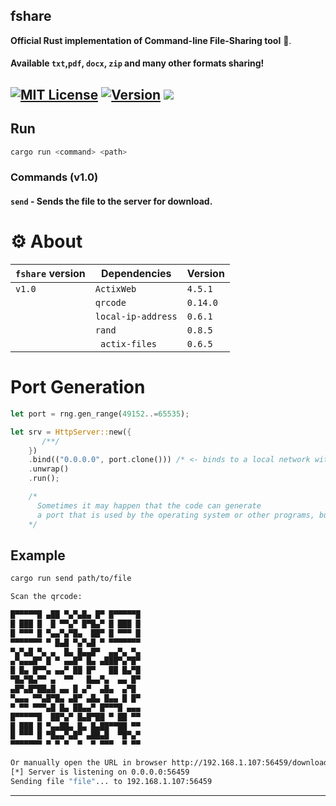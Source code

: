  
## fshare
**Official Rust implementation of Command-line File-Sharing tool** 🦀.
#### Available `txt`,`pdf`, `docx`, `zip` and many other formats sharing!

[![MIT License](https://img.shields.io/github/license/dec0dOS/amazing-github-template.svg?style=flat-square)](https://github.com/ynwqmv/netprotocol/discussions/3)
[![Version](https://img.shields.io/badge/version-1.0-red.svg)](https://github.com/ynwqmv/netplatform/blob/master/NETWORK.md)
![](https://camo.githubusercontent.com/a080948f1963a87a71216a884b318e6d84825d4cb0be5b242b3153e5b096486c/68747470733a2f2f696d672e736869656c64732e696f2f62616467652f432b2b2d536f6c7574696f6e732d626c75652e7376673f7374796c653d666c6174266c6f676f3d63253242253242)
---





## Run
```sh
cargo run <command> <path>
```
### Commands (v1.0)
#### `send` - Sends the file to the server for download.
    
 

# ⚙️ About
| `fshare` version | Dependencies  | Version | 
|---------------------|--------|---------| 
|     `v1.0`           | `ActixWeb`     | `4.5.1`  |
|                    | `qrcode` | `0.14.0`
|            | `local-ip-address` | `0.6.1` | 
|     |  `rand` | `0.8.5` |
|   |  ` actix-files` | `0.6.5`  |


# Port Generation
```rs
let port = rng.gen_range(49152..=65535);
```
```rs
let srv = HttpServer::new({
       /**/
    })
    .bind(("0.0.0.0", port.clone())) /* <- binds to a local network with a randomly generated port */
    .unwrap()
    .run();

    /*
      Sometimes it may happen that the code can generate
      a port that is used by the operating system or other programs, but it's not critical.
    */
```
 
 ## Example
 ```sh
cargo run send path/to/file
```
 
 ```sh
Scan the qrcode: 

█▀▀▀▀▀█ ▄██ ▀▄▀▄█▄ █▀ █▀▀▀▀▀█
█ ███ █  █ ▀▀▄▀ █▀█▄▀ █ ███ █
█ ▀▀▀ █ ▀▄▄▀▄▀█▄  ██▀ █ ▀▀▀ █
▀▀▀▀▀▀▀ ▀ █▄█ ▀▄▀▄█ ▀ ▀▀▀▀▀▀▀
▀▄▀▄█ ▀▄ ▄  █▄ █▄▄█▀  ▄▄▀▄ ▀▄
▄▀▄▄▄█▀ █ ▀ ▄▄█▀ █▄ ▄███▀▄▀█▀
█ █▄ █▀▀▄ ▄▄▀ ██ █▀   ██ █▄▀█
▀█▄▀█▄▀▀ ▄  ▀▀   █▄▄▀▄  ▄▄ █▀
 ▄█▀▄█▀██▄█ ▄▄ █ ▄▀  ▄█▄  ▄▀█
▀▄▄▄ ▀▀▄█▀█▄ ▄█▀ ▄█▄ █▄▄ █ █▀
▀ ▀▀ ▀▀▀▄█ █▄ ██▄▄▀ █▀▀▀█ ▄▄▄
█▀▀▀▀▀█  ██▀▄▀ █▄█▀██ ▀ ██ ▀▀
█ ███ █ ▀▄▄██▄ █▄ █▄██▀▀██ ▀▀
█ ▀▀▀ █ ▀█▄▄▀▄█▀ ▄██▄█  ▀█▀▄▀
▀▀▀▀▀▀▀ ▀ ▀ ▀  ▀  ▀ ▀▀▀  ▀ ▀▀

Or manually open the URL in browser http://192.168.1.107:56459/download
[*] Server is listening on 0.0.0.0:56459
Sending file "file"... to 192.168.1.107:56459
```
 

____

